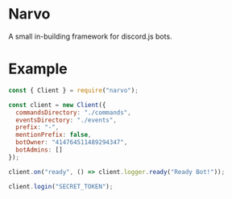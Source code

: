 # Narvo
A small in-building framework for discord.js bots.

# Example
```js
const { Client } = require("narvo");

const client = new Client({
  commandsDirectory: "./commands",
  eventsDirectory: "./events",
  prefix: "-",
  mentionPrefix: false,
  botOwner: "414764511489294347",
  botAdmins: []
});

client.on("ready", () => client.logger.ready("Ready Bot!"));

client.login("SECRET_TOKEN");
```
